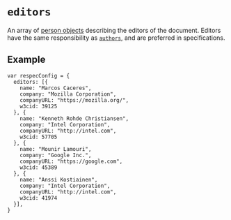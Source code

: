 # `editors`

An array of [person objects](person) describing the editors of the document. Editors have the same responsibility as [`authors`](authors), and are preferred in specifications. 

## Example

```JS
var respecConfig = {
  editors: [{
    name: "Marcos Caceres",
    company: "Mozilla Corporation",
    companyURL: "https://mozilla.org/",
    w3cid: 39125
  }, {
    name: "Kenneth Rohde Christiansen",
    company: "Intel Corporation",
    companyURL: "http://intel.com",
    w3cid: 57705
  }, {
    name: "Mounir Lamouri",
    company: "Google Inc.",
    companyURL: "https://google.com",
    w3cid: 45389
  }, {
    name: "Anssi Kostiainen",
    company: "Intel Corporation",
    companyURL: "http://intel.com",
    w3cid: 41974
  }],
}
```
